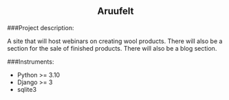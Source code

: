 <h2 align='center'>Aruufelt</h2>

###Project description:

A site that will host webinars on creating wool products.
There will also be a section for the sale of finished products.
There will also be a blog section.

###Instruments:
- Python >= 3.10
- Django >= 3
- sqlite3
